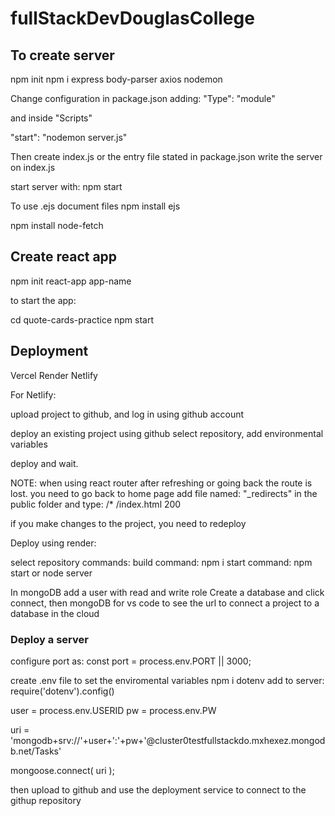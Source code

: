 # fullStackDevDouglasCollege

## To create server

npm init
npm i express body-parser axios nodemon

Change configuration in package.json adding: 
"Type": "module"

and inside "Scripts"

"start": "nodemon server.js"

Then create index.js or the entry file stated in package.json
write the server on index.js


start server with:
npm start

To use .ejs document files
npm install ejs

npm install node-fetch

## Create react app

npm init react-app app-name

to start the app:

  cd quote-cards-practice
  npm start


## Deployment

Vercel
Render
Netlify

For Netlify: 

upload project to github, and log in using github account

deploy an existing project using github
select repository, add environmental variables

deploy and wait. 

NOTE: when using react router after refreshing or going back the route is lost. you need to go back to home page
add file named: "_redirects" in the public folder and type:
/* /index.html 200

if you make changes to the project, you need to redeploy

Deploy using render: 

select repository 
commands: 
build command: npm i
start command: npm start or node server

In mongoDB add a user with read and write role
Create a database and click connect, then mongoDB for vs code to see the url to connect a project to a database in the cloud

### Deploy a server

configure port as: 
const port = process.env.PORT || 3000;

create .env file to set the enviromental variables
npm i dotenv
add to server: 
require('dotenv').config()

user = process.env.USERID
pw = process.env.PW

uri = 'mongodb+srv://'+user+':'+pw+'@cluster0testfullstackdo.mxhexez.mongodb.net/Tasks'

mongoose.connect(
  uri
);

then upload to github and use the deployment service to connect to the githup repository


